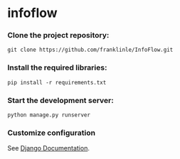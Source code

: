 # infoflow

### Clone the project repository:
```
git clone https://github.com/franklinle/InfoFlow.git
```

### Install the required libraries:
```
pip install -r requirements.txt
```

### Start the development server:
```
python manage.py runserver
```

### Customize configuration
See [Django Documentation](https://docs.djangoproject.com/en/3.2/topics/settings/).
